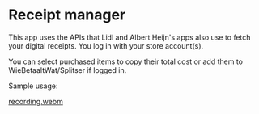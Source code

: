 # Receipt manager

This app uses the APIs that Lidl and Albert Heijn's apps also use to fetch your digital receipts. You log in with your store account(s).

You can select purchased items to copy their total cost or add them to WieBetaaltWat/Splitser if logged in.

Sample usage:

[recording.webm](https://github.com/enteryournamehere/receipt-manager/assets/11255568/baf745cd-4b6d-42b8-b7d9-1d7f5b2505e0)
